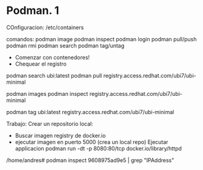 # Podman. 1

COnfiguracion: /etc/containers

comandos:
podman image
podman inspect
podman login
podman pull/push
podman rmi
podman search
podman tag/untag

- Comenzar con contenedores!
- Chequear el registro

podman search ubi:latest
podman pull registry.access.redhat.com/ubi7/ubi-minimal

podman images
podman inspect registry.access.redhat.com/ubi7/ubi-minimal

podman tag ubi:latest registry.access.redhat.com/ubi7/ubi-minimal

Trabajo: Crear un repositorio local:
- Buscar imagen registry de docker.io
- ejecutar imagen en puerto 5000
(crea un local repo)
Ejecutar applicacion
podman run -dt -p 8080:80/tcp docker.io/library/httpd

/home/andres# podman inspect 9608975ad9e5 | grep "IPAddress"
